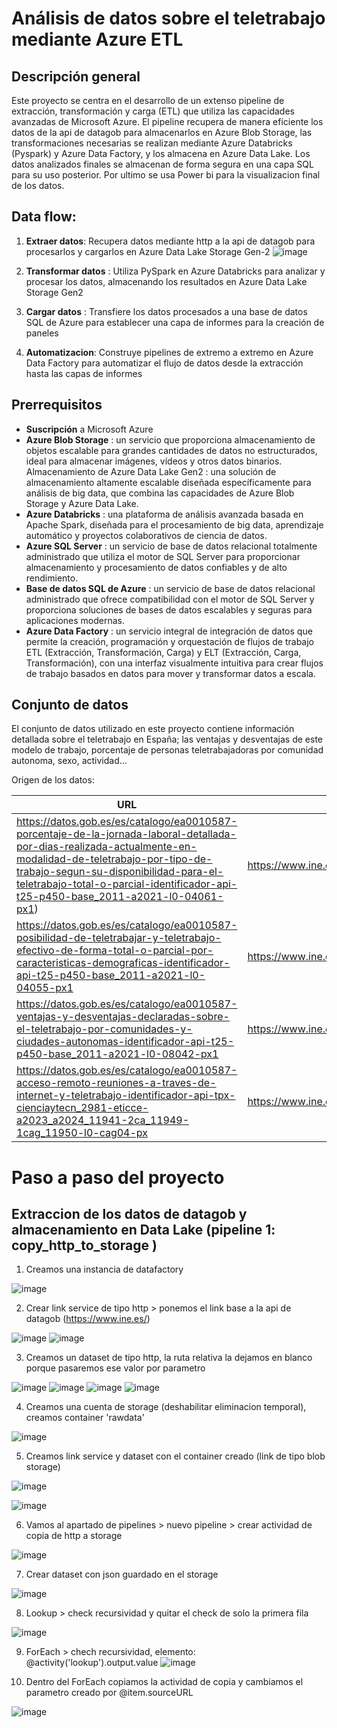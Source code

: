 
# Análisis de datos sobre el teletrabajo mediante Azure ETL

## Descripción general

Este proyecto se centra en el desarrollo de un extenso pipeline de extracción, transformación y carga (ETL) que utiliza las capacidades avanzadas de Microsoft Azure. El pipeline recupera de manera eficiente los datos de la api de datagob para almacenarlos en Azure Blob Storage, las transformaciones necesarias se realizan mediante Azure Databricks (Pyspark) y Azure Data Factory, y los almacena en Azure Data Lake. Los datos analizados finales se almacenan de forma segura en una capa SQL para su uso posterior. Por ultimo se usa Power bi para la visualizacion final de los datos.

## Data flow:

1. **Extraer datos**: Recupera datos mediante http a la api de datagob para procesarlos y cargarlos en Azure Data Lake Storage Gen-2
![image](https://github.com/user-attachments/assets/e6cd5a35-5fb8-4f81-a8fb-90e923a0caa9)

2. **Transformar datos** : Utiliza PySpark en Azure Databricks para analizar y procesar los datos, almacenando los resultados en Azure Data Lake Storage Gen2
3. **Cargar datos** : Transfiere los datos procesados ​​a una base de datos SQL de Azure para establecer una capa de informes para la creación de paneles
4. **Automatizacion**: Construye pipelines de extremo a extremo en Azure Data Factory para automatizar el flujo de datos desde la extracción hasta las capas de informes


## Prerrequisitos

- __Suscripción__ a Microsoft Azure
- __Azure Blob Storage__ : un servicio que proporciona almacenamiento de objetos escalable para grandes cantidades de datos no estructurados, ideal para almacenar imágenes, vídeos y otros datos binarios.
Almacenamiento de Azure Data Lake Gen2 : una solución de almacenamiento altamente escalable diseñada específicamente para análisis de big data, que combina las capacidades de Azure Blob Storage y Azure Data Lake.
- __Azure Databricks__ : una plataforma de análisis avanzada basada en Apache Spark, diseñada para el procesamiento de big data, aprendizaje automático y proyectos colaborativos de ciencia de datos.
- __Azure SQL Server__ : un servicio de base de datos relacional totalmente administrado que utiliza el motor de SQL Server para proporcionar almacenamiento y procesamiento de datos confiables y de alto rendimiento.
- __Base de datos SQL de Azure__ : un servicio de base de datos relacional administrado que ofrece compatibilidad con el motor de SQL Server y proporciona soluciones de bases de datos escalables y seguras para aplicaciones modernas.
- __Azure Data Factory__ : un servicio integral de integración de datos que permite la creación, programación y orquestación de flujos de trabajo ETL (Extracción, Transformación, Carga) y ELT (Extracción, Carga, Transformación), con una interfaz visualmente intuitiva para crear flujos de trabajo basados ​​en datos para mover y transformar datos a escala.

## Conjunto de datos 

El conjunto de datos utilizado en este proyecto contiene información detallada sobre el teletrabajo en España; las ventajas y desventajas de este modelo de trabajo, porcentaje de personas teletrabajadoras por comunidad autonoma, sexo, actividad... 

Origen de los datos:

| URL  | URL API Datagob |
| ------------- | ------------- |
| https://datos.gob.es/es/catalogo/ea0010587-porcentaje-de-la-jornada-laboral-detallada-por-dias-realizada-actualmente-en-modalidad-de-teletrabajo-por-tipo-de-trabajo-segun-su-disponibilidad-para-el-teletrabajo-total-o-parcial-identificador-api-t25-p450-base_2011-a2021-l0-04061-px1)  | https://www.ine.es/jaxi/files/tpx/csv_bdsc/50160.csv |
|https://datos.gob.es/es/catalogo/ea0010587-posibilidad-de-teletrabajar-y-teletrabajo-efectivo-de-forma-total-o-parcial-por-caracteristicas-demograficas-identificador-api-t25-p450-base_2011-a2021-l0-04055-px1|https://www.ine.es/jaxi/files/tpx/csv_bdsc/50154.csv|
|https://datos.gob.es/es/catalogo/ea0010587-ventajas-y-desventajas-declaradas-sobre-el-teletrabajo-por-comunidades-y-ciudades-autonomas-identificador-api-t25-p450-base_2011-a2021-l0-08042-px1|https://www.ine.es/jaxi/files/tpx/csv_bdsc/50077.csv|
|https://datos.gob.es/es/catalogo/ea0010587-acceso-remoto-reuniones-a-traves-de-internet-y-teletrabajo-identificador-api-tpx-cienciaytecn_2981-eticce-a2023_a2024_11941-2ca_11949-1cag_11950-l0-cag04-px|https://www.ine.es/jaxi/files/tpx/csv_bdsc/71035.csv|

# Paso a paso del proyecto

## Extraccion de los datos de datagob y almacenamiento en Data Lake (pipeline 1: copy_http_to_storage )

1. Creamos una instancia de datafactory

![image](https://github.com/user-attachments/assets/5fe8abf1-c692-43fb-95f2-baf949e7bf17)

2. Crear link service de tipo http > ponemos el link base a la api de datagob (https://www.ine.es/)

![image](https://github.com/user-attachments/assets/beafe1a9-ccf7-42ee-89aa-2f6a4e54ac15)
![image](https://github.com/user-attachments/assets/a7a4df91-3478-4886-b154-d1a84b3d4cc0)

3. Creamos un dataset de tipo http, la ruta relativa la dejamos en blanco porque pasaremos ese valor por parametro 

![image](https://github.com/user-attachments/assets/408fabc1-b19b-4db8-bc76-be9f7e116a7c)
![image](https://github.com/user-attachments/assets/d1833e02-2419-4f60-bbe4-627004c3a14a)
![image](https://github.com/user-attachments/assets/c60d8090-6383-44e6-9660-fb654b365ff3)
![image](https://github.com/user-attachments/assets/7be954fa-fd51-400d-a0df-d3e5805fcb55)

4. Creamos una cuenta de storage (deshabilitar eliminacion temporal), creamos container 'rawdata'

![image](https://github.com/user-attachments/assets/b58fcfd2-e2e5-4d8a-bf28-fe07924f18ac)

5. Creamos link service y dataset con el container creado (link de tipo blob storage)

![image](https://github.com/user-attachments/assets/ae466e2b-e849-432a-98b5-6659b70d39e2)

![image](https://github.com/user-attachments/assets/1ef3bf9e-0dac-49dd-ae2f-9e07f6bbf2f0)

6. Vamos al apartado de pipelines > nuevo pipeline  > crear actividad de copia de http a storage

![image](https://github.com/user-attachments/assets/9ae3528a-3bb3-43fe-b90a-704eced75472)

7. Crear dataset con json guardado en el storage

![image](https://github.com/user-attachments/assets/4d36a126-b8f0-4ac6-aab3-4fd4d6818847)


8. Lookup > check recursividad y quitar el check de  solo la primera fila 

![image](https://github.com/user-attachments/assets/25abea94-0218-4760-a6d7-bf45a804dcea)

9. ForEach > chech recursividad, elemento: @activity('lookup').output.value
  ![image](https://github.com/user-attachments/assets/49e3a782-22e4-4e23-a8dd-913332db7fd4)

11. Dentro del ForEach copiamos la actividad de copia y cambiamos el parametro creado por @item.sourceURL

![image](https://github.com/user-attachments/assets/8fc61f4a-105e-4003-9a0e-b8c4ed4435d3)





































